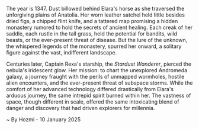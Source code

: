 
The year is 1347.  Dust billowed behind Elara's horse as she traversed the unforgiving plains of Anatolia.  Her worn leather satchel held little besides dried figs, a chipped flint knife, and a tattered map promising a hidden monastery rumored to hold the secrets of ancient healing.  Each creak of her saddle, each rustle in the tall grass, held the potential for bandits, wild beasts, or the ever-present threat of disease.  But the lure of the unknown, the whispered legends of the monastery, spurred her onward, a solitary figure against the vast, indifferent landscape.

Centuries later, Captain Rexa's starship, the *Stardust Wanderer*, pierced the nebula's iridescent glow.  Her mission: to chart the unexplored Andromeda galaxy, a journey fraught with the perils of unmapped wormholes, hostile alien encounters, and the ever-present threat of subspace storms.  While the comfort of her advanced technology differed drastically from Elara's arduous journey, the same intrepid spirit burned within her.  The vastness of space, though different in scale, offered the same intoxicating blend of danger and discovery that had driven explorers for millennia.

~ By Hozmi - 10 January 2025
